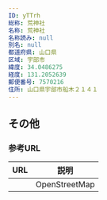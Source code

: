 ```yaml
---
ID: yTTrh
総称: 荒神社
名称: 荒神社
名称読み: null
別名: null
都道府県: 山口県
区域: 宇部市
緯度: 34.0486275
経度: 131.2052639
郵便番号: 7570216
住所: 山口県宇部市船木２１４１
---
```


## その他

### 参考URL

| URL | 説明          |
| --- | ------------- |
|     | OpenStreetMap |
